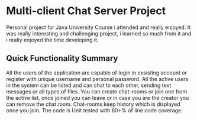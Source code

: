 # Multi-client Chat Server Project
Personal project for Java University Course i attended and really enjoyed. It was really interesting and challenging project,
i learned so much from it and i really enjoyed the time developing it.

## Quick Functionality Summary
All the users of the application are capable of login in exsisting account or register with unique username and personal
password. All the active users in the system can be listed and can chat to each other, sending text messages or all types 
of files. You can create chat-rooms or join one from the active list, once joined you can leave or in case you are the creator
you can remove the chat room. Chat-rooms keep history which is displayed once you join.
The code is Unit tested with 60+% of line code coverage.
